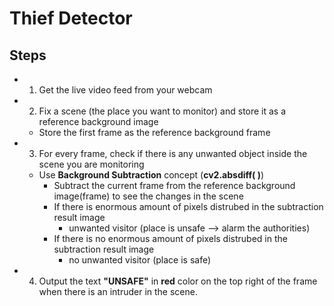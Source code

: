 # Thief Detector
## Steps
- 1. Get the live video feed from your webcam
- 2. Fix a scene (the place you want to monitor) and store it as a reference background image
    - Store the first frame as the reference background frame
- 3. For every frame, check if there is any unwanted object inside the scene you are monitoring
    - Use **Background Subtraction** concept (**cv2.absdiff( )**)
        - Subtract the current frame from the reference background image(frame) to see the changes in the scene
        - If there is enormous amount of pixels distrubed in the subtraction result image
            - unwanted visitor (place is unsafe --> alarm the authorities)
        - If there is no enormous amount of pixels distrubed in the subtraction result image
            - no unwanted visitor (place is safe)
- 4. Output the text **"UNSAFE"** in **red** color on the top right of the frame when there is an intruder in the scene.
